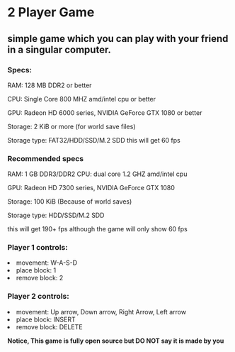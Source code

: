 # 2 Player Game

## simple game which you can play with your friend in a singular computer.

### Specs:
RAM: 128 MB DDR2 or better

CPU: Single Core 800 MHZ amd/intel cpu or better

GPU: Radeon HD 6000 series, NVIDIA GeForce GTX 1080 or better

Storage: 2 KiB or more (for world save files)

Storage type: FAT32/HDD/SSD/M.2 SDD
this will get 60 fps

### Recommended specs

RAM: 1 GB DDR3/DDR2
CPU: dual core 1.2 GHZ amd/intel cpu


GPU: Radeon HD 7300 series, NVIDIA GeForce GTX 1080

Storage: 100 KiB (Because of world saves)

Storage type: HDD/SSD/M.2 SDD

this will get 190+ fps although the game will only show 60 fps

### Player 1 controls:
<li>movement: W-A-S-D</li>
<li>place block: 1</li>
<li>remove block: 2</li>

### Player 2 controls:
<li>movement: Up arrow, Down arrow, Right Arrow, Left arrow</li>
<li>place block: INSERT</li>
<li>remove block: DELETE</li>


<b>Notice, This game is fully open source but DO NOT say it is made by you</b>
